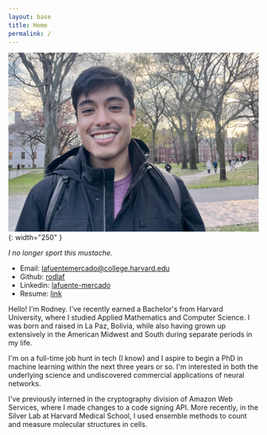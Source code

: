 ```yaml
---
layout: base
title: Home
permalink: /
---
```


![A picture of me](/assets/mustache.jpg){: width="250" }

*I no longer sport this mustache.*

* Email: lafuentemercado@college.harvard.edu
* Github: [rodlaf](https://github.com/rodlaf/)
* Linkedin: [lafuente-mercado](https://linkedin.com/in/lafuente-mercado)
* Resume: [link](/resume/)

Hello! I'm Rodney. I've recently earned a Bachelor's from Harvard University, where I studied
Applied Mathematics and Computer Science. I was born and raised in La Paz, Bolivia, while also
having grown up extensively in the American Midwest and South during separate periods in my life. 

I'm on a full-time job hunt in tech (I know) and I aspire to begin a PhD in machine learning within
the next three years or so. I'm interested in both the underlying science and undiscovered
commercial applications of neural networks.

I've previously interned in the cryptography division of Amazon Web Services, where I made changes
to a code signing API. More recently, in the Silver Lab at Harvard Medical School, I used ensemble
methods to count and measure molecular structures in cells. 

